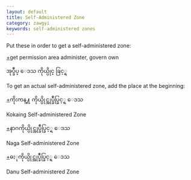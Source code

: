 ```yaml
---
layout: default
title: Self-Administered Zone
category: zawgyi
keywords: self-administered zones
---
```


<p>Put these in order to get a self-administered zone:</p>
<p class='hide-trigger'><a href="#">+</a>get permission area administer, govern own</p>
<p class='hide-this'><span class='zawgyi'>အုပ္ခ်ဳပ္ ေဒသ ကိုယ္ပိုင္ ခြင့္ရ</span></p>

<p>To get an actual self-administered zone, add the place at the beginning:</p>

<p class='hide-trigger'><a href="#">+</a><span class='zawgyi'>ကိုးကန္႔ ကိုယ္ပိုင္အုပ္ခ်ဳပ္ခြင့္ရ ေဒသ</span></p>
<p class='hide-this'>Kokaing Self-administered Zone</p>

<p class='hide-trigger'><a href="#">+</a><span class='zawgyi'>နာဂကိုယ္ပိုင္အုပ္ခ်ဳပ္ခြင့္ရ ေဒသ</span></p>
<p class='hide-this'>Naga Self-administered Zone</p>

<p class='hide-trigger'><a href="#">+</a><span class='zawgyi'>ဓႏုကိုယ္ပိုင္အုပ္ခ်ဳပ္ခြင့္ရ ေဒသ</span></p>
<p class='hide-this'>Danu Self-administered Zone</p>
